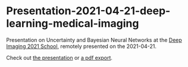 # Presentation-2021-04-21-deep-learning-medical-imaging

Presentation on Uncertainty and Bayesian Neural Networks at the [Deep Imaging 2021 School](https://deepimaging2021.sciencesconf.org/), remotely presented on the 2021-04-21.

Check out [the presentation](https://twitwi.github.io/Presentation-2021-04-21-deep-learning-medical-imaging) or [a pdf export](https://twitwi.github.io/Presentation-2021-04-21-deep-learning-medical-imaging/Presentation-2021-04-21-deep-learning-medical-imaging.pdf).

